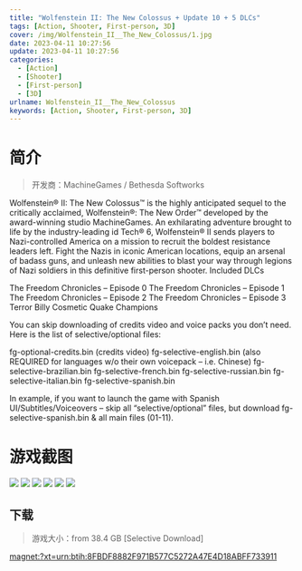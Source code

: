 ```yaml
---
title: "Wolfenstein II: The New Colossus + Update 10 + 5 DLCs"
tags: [Action, Shooter, First-person, 3D]
cover: /img/Wolfenstein_II__The_New_Colossus/1.jpg
date: 2023-04-11 10:27:56
update: 2023-04-11 10:27:56
categories: 
  - [Action]
  - [Shooter]
  - [First-person]
  - [3D]
urlname: Wolfenstein_II__The_New_Colossus
keywords: [Action, Shooter, First-person, 3D]
---
```

# 简介

> 开发商：MachineGames / Bethesda Softworks

Wolfenstein® II: The New Colossus™ is the highly anticipated sequel to the critically acclaimed, Wolfenstein®: The New Order™ developed by the award-winning studio MachineGames.
An exhilarating adventure brought to life by the industry-leading id Tech® 6, Wolfenstein® II sends players to Nazi-controlled America on a mission to recruit the boldest resistance leaders left. Fight the Nazis in iconic American locations, equip an arsenal of badass guns, and unleash new abilities to blast your way through legions of Nazi soldiers in this definitive first-person shooter.
Included DLCs

The Freedom Chronicles – Episode 0
The Freedom Chronicles – Episode 1
The Freedom Chronicles – Episode 2
The Freedom Chronicles – Episode 3
Terror Billy Cosmetic Quake Champions


You can skip downloading of credits video and voice packs you don’t need. Here is the list of selective/optional files:

fg-optional-credits.bin (credits video)
fg-selective-english.bin (also REQUIRED for languages w/o their own voicepack – i.e. Chinese)
fg-selective-brazilian.bin
fg-selective-french.bin
fg-selective-russian.bin
fg-selective-italian.bin
fg-selective-spanish.bin

In example, if you want to launch the game with Spanish UI/Subtitles/Voiceovers – skip all “selective/optional” files, but download fg-selective-spanish.bin & all main files (01-11).

# 游戏截图

![](/img/Wolfenstein_II__The_New_Colossus/2.jpg)
![](/img/Wolfenstein_II__The_New_Colossus/3.jpg)
![](/img/Wolfenstein_II__The_New_Colossus/4.jpg)
![](/img/Wolfenstein_II__The_New_Colossus/5.jpg)
![](/img/Wolfenstein_II__The_New_Colossus/6.jpg)
![](/img/Wolfenstein_II__The_New_Colossus/7.jpg)


## 下载

> 游戏大小：from 38.4 GB [Selective Download]

[magnet:?xt=urn:btih:8FBDF8882F971B577C5272A47E4D18ABFF733911](magnet:?xt=urn:btih:8FBDF8882F971B577C5272A47E4D18ABFF733911)